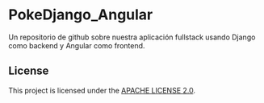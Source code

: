 # PokeDjango_Angular
Un repositorio de github sobre nuestra aplicación fullstack usando Django como backend y Angular como frontend.



## License
This project is licensed under the [APACHE LICENSE 2.0](LICENSE).